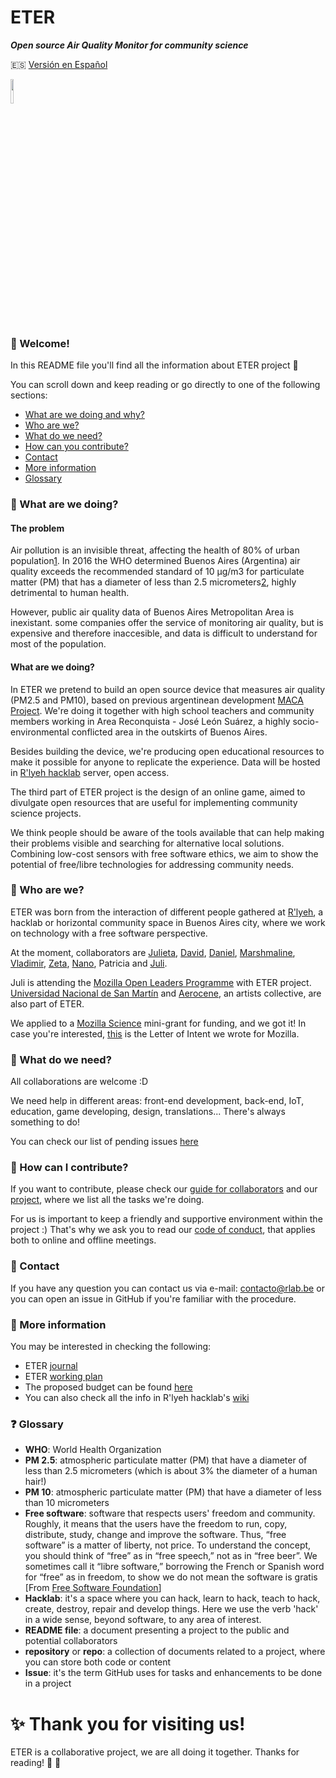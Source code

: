 # ETER
***Open source Air Quality Monitor for community science***

:es: [Versión en Español](README_ES)

<img src="https://github.com/rlyehlab/eter/blob/master/recursos/icono.svg" width=10%>

### :tada: Welcome!

In this README file you'll find all the information about ETER project :raised_hands:

You can scroll down and keep reading or go directly to one of the following sections:

* [What are we doing and why?](#what-are-we-doing)
* [Who are we?](#who-are-we)
* [What do we need?](#what-do-we-need)
* [How can you contribute?](#how-can-I-contribute)
* [Contact](#contact)
* [More information](#more-information)
* [Glossary](#glossary)


### :balloon: What are we doing?

#### The problem
Air pollution is an invisible threat, affecting the health of 80% of urban population[1](http://breathelife2030.org/). In 2016 the WHO determined Buenos Aires (Argentina) air quality exceeds the recommended standard of 10 μg/m3 for particulate matter (PM) that has a diameter of less than 2.5 micrometers[2](http://gamapserver.who.int/gho/interactive_charts/phe/oap_exposure/atlas.html), highly detrimental to human health.

However, public air quality data of Buenos Aires Metropolitan Area is inexistant. some companies offer the service of monitoring air quality, but is expensive and therefore inaccesible, and data is difficult to understand for most of the population.

#### What are we doing?
In ETER we pretend to build an open source device that measures air quality (PM2.5 and PM10), based on previous argentinean development [MACA Project](monitorabierto.wikidot.com). We're doing it together with high school teachers and community members working in Area Reconquista - José León Suárez, a highly socio-environmental conflicted area in the outskirts of Buenos Aires.

Besides building the device, we're producing open educational resources to make it possible for anyone to replicate the experience. Data will be hosted in [R'lyeh hacklab](https://rlab.be) server, open access.

The third part of ETER project is the design of an online game, aimed to divulgate open resources that are useful for implementing community science projects.

We think people should be aware of the tools available that can help making their problems visible and searching for alternative local solutions. Combining low-cost sensors with free software ethics, we aim to show the potential of free/libre technologies for addressing community needs.

### :balloon: Who are we?
ETER was born from the interaction of different people gathered at [R'lyeh](https://wiki.rlab.be), a hacklab or horizontal community space in Buenos Aires city, where we work on technology with a free software perspective.

At the moment, collaborators are [Julieta](https://twitter.com/yelomba), [David](https://github.com/violenti), [Daniel](https://github.com/Danieldaza), [Marshmaline](https://github.com/Marshmaline), [Vladimir](https://github.com/vladimirAvilaProsser), [Zeta](https://github.com/z37a), [Nano](https://github.com/nanocastro), Patricia and [Juli](https://github.com/thessaly).

Juli is attending the [Mozilla Open Leaders Programme](https://mozilla.github.io/leadership-training/round-5/projects/#cohort-d) with ETER project. [Universidad Nacional de San Martín](http://www.unsam.edu.ar/) and [Aerocene](http://aerocene.org/), an artists collective, are also part of ETER.

We applied to a [Mozilla Science](https://science.mozilla.org/) mini-grant for funding, and we got it! In case you're interested, [this](https://github.com/rlyehlab/eter/blob/master/financiamiento/letter_of_intent.md) is the Letter of Intent we wrote for Mozilla.

### :balloon: What do we need?
All collaborations are welcome :D

We need help in different areas: front-end development, back-end, IoT, education, game developing, design, translations... There's always something to do!

You can check our list of pending issues [here](https://github.com/rlyehlab/eter/issues)

### :balloon: How can I contribute?
If you want to contribute, please check our [guide for collaborators](CONTRIBUTING.md) and our [project](../../issues/1), where we list all the tasks we're doing.

For us is important to keep a friendly and supportive environment within the project :) That's why we ask you to read our [code of conduct](CODE_OF_CONDUCT.md), that applies both to online and offline meetings.

### :balloon: Contact
If you have any question you can contact us via e-mail: <contacto@rlab.be> or you can open an issue in GitHub if you're familiar with the procedure.

### :balloon: More information
You may be interested in checking the following:

* ETER [journal](https://github.com/rlyehlab/ciencia-comunitaria/tree/master/ETER)
* ETER [working plan](https://github.com/rlyehlab/ciencia-comunitaria/projects/2)
* The proposed budget can be found [here](https://github.com/rlyehlab/ciencia-comunitaria/blob/master/ETER/presupuesto.md)
* You can also check all the info in R'lyeh hacklab's [wiki](https://rlab.be)

### :question: Glossary
* **WHO**: World Health Organization
* **PM 2.5**: atmospheric particulate matter (PM) that have a diameter of less than 2.5 micrometers (which is about 3% the diameter of a human hair!)
* **PM 10**: atmospheric particulate matter (PM) that have a diameter of less than 10 micrometers
* **Free software**: software that respects users' freedom and community. Roughly, it means that the users have the freedom to run, copy, distribute, study, change and improve the software. Thus, “free software” is a matter of liberty, not price. To understand the concept, you should think of “free” as in “free speech,” not as in “free beer”. We sometimes call it “libre software,” borrowing the French or Spanish word for “free” as in freedom, to show we do not mean the software is gratis [From [Free Software Foundation](https://www.gnu.org/philosophy/free-sw.en.html)]
* **Hacklab**: it's a space where you can hack, learn to hack, teach to hack, create, destroy, repair and develop things. Here we use the verb 'hack' in a wide sense, beyond software, to any area of interest.
* **README file**: a document presenting a project to the public and potential collaborators
* **repository** or **repo**: a collection of documents related to a project, where you can store both code or content
* **Issue**: it's the term GitHub uses for tasks and enhancements to be done in a project

# :sparkles: Thank you for visiting us!

ETER is a collaborative project, we are all doing it together. Thanks for reading! :star2: :sparkling_heart:
